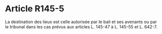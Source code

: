 # Article R145-5

La destination des lieux est celle autorisée par le bail et ses avenants ou par le tribunal dans les cas prévus aux articles L. 145-47 à L. 145-55 et L. 642-7.
